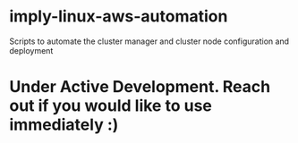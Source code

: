 # imply-linux-aws-automation
Scripts to automate the cluster manager and cluster node configuration and deployment 


# Under Active Development. Reach out if you would like to use immediately :) 
